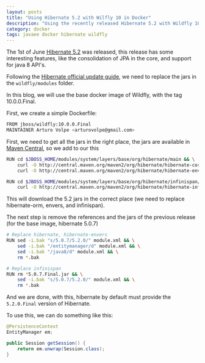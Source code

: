 ```yaml
---
layout: posts
title: "Using Hibernate 5.2 with Wilfly 10 in Docker"
description: "Using the recently released Hibernate 5.2 with Wildfly 10 in a Docker container"
category: docker
tags: javaee docker hibernate wildfly
---
```


The 1st of June [Hibernate 5.2][hibernate-release] was released, this release
has some interesting features, like the consolidation of JPA in the core, and
support for java 8 API's.

Following the [Hibernate official update guide][hibernate-official-upate], we
need to replace the jars in the `wildfly/modules` folder.

In this blog, we will use the base docker image of Wildfly, with the tag
10.0.0.Final.

First, we create a simple Dockerfile:

```bash
FROM jboss/wildfly:10.0.0.Final
MAINTAINER Arturo Volpe <arturovolpe@gmail.com>
```

First, we need to get all the jars in the right place, the jars are available in
[Maven Central][maven-central-hibernate], so we add to our  this

```bash
RUN cd $JBOSS_HOME/modules/system/layers/base/org/hibernate/main && \
    curl -O http://central.maven.org/maven2/org/hibernate/hibernate-core/5.2.0.Final/hibernate-core-5.2.0.Final.jar && \
    curl -O http://central.maven.org/maven2/org/hibernate/hibernate-envers/5.2.0.Final/hibernate-envers-5.2.0.Final.jar

RUN cd $JBOSS_HOME/modules/system/layers/base/org/hibernate/infinispan/main/ && \
    curl -O http://central.maven.org/maven2/org/hibernate/hibernate-infinispan/5.2.0.Final/hibernate-infinispan-5.2.0.Final.jar && \
```

This will download the 5.2 jars in the correct place (we need to replace
hibernate-orm, envers, and infinispan).

The next step is remove the references and the jars of the previous release (for
the base image, hibernate 5.0.7)

```bash
# Replace hibernate, hibernate-envers
RUN sed -i.bak "s/5.0.7/5.2.0/" module.xml && \
    sed -i.bak "/entitymanager/d" module.xml && \
    sed -i.bak "/java8/d" module.xml && \
    rm *.bak

# Replace infinispan
RUN rm *5.0.7.Final.jar && \
    sed -i.bak "s/5.0.7/5.2.0/" module.xml && \
    rm *.bak
```

And we are done, with this, hibernate by default must provide the `5.2.0.Final`
version of Hibernate.

To use this, we can do something like this:

```java
@PersistenceContext
EntityManager em;

public Session getSession() {
    return em.unwrap(Session.class);
}
```

[docker]: https://www.docker.com://www.docker.com/
[wildfly]: http://wildfly.org/
[hibernate-release]: http://in.relation.to/2016/06/01/hibernate-orm-520-final-release/
[hibernate-official-upate]: https://docs.jboss.org/author/display/WFLY10/JPA+Reference+Guide#JPAReferenceGuide-UsingtheHibernate5.xJPApersistenceprovider
[maven-central-hibernate]: http://mvnrepository.com/artifact/org.hibernate/hibernate-core
